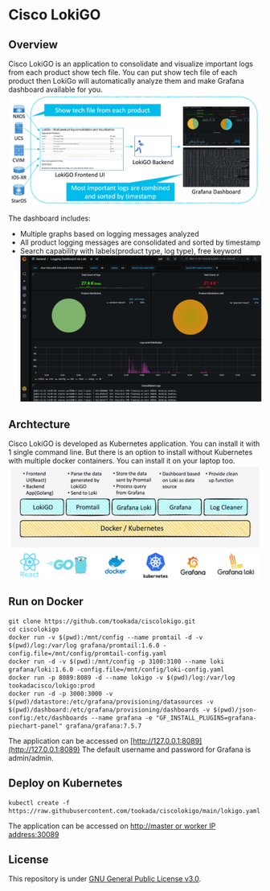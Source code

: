 # Cisco LokiGO
## Overview
Cisco LokiGO is an application to consolidate and visualize important logs from each product show tech file. You can put show tech file of each product then LokiGo will automatically analyze them and make Grafana dashboard available for you.
![Cisco LokiGO Overview](https://github.com/tookada/ciscolokigo/blob/images/overview.png?raw=true)

The dashboard includes:

- Multiple graphs based on logging messages analyzed
- All product logging messages are consolidated and sorted by timestamp
- Search capability with labels(product type, log type), free keyword
![Cisco LokiGO Dashboard](https://github.com/tookada/ciscolokigo/blob/images/dashboard.png?raw=true)

## Archtecture
Cisco LokiGO is developed as Kubernetes application. You can install it with 1 single command line. But there is an option to install without Kubernetes with multiple docker containers. You can install it on your laptop too.
![Cisco LokiGO Architecture](https://github.com/tookada/ciscolokigo/blob/images/architecture.png?raw=true)

## Run on Docker
```
git clone https://github.com/tookada/ciscolokigo.git
cd ciscolokigo
docker run -v $(pwd):/mnt/config --name promtail -d -v $(pwd)/log:/var/log grafana/promtail:1.6.0 -config.file=/mnt/config/promtail-config.yaml
docker run -d -v $(pwd):/mnt/config -p 3100:3100 --name loki grafana/loki:1.6.0 -config.file=/mnt/config/loki-config.yaml
docker run -p 8089:8089 -d --name lokigo -v $(pwd)/log:/var/log  tookadacisco/lokigo:prod
docker run -d -p 3000:3000 -v $(pwd)/datastore:/etc/grafana/provisioning/datasources -v $(pwd)/dashboard:/etc/grafana/provisioning/dashboards -v $(pwd)/json-config:/etc/dashboards --name grafana -e "GF_INSTALL_PLUGINS=grafana-piechart-panel" grafana/grafana:7.5.7
```
The application can be accessed on [http://127.0.0.1:8089](http://127.0.0.1:8089)
The default username and password for Grafana is admin/admin.

## Deploy on Kubernetes
```
kubectl create -f https://raw.githubusercontent.com/tookada/ciscolokigo/main/lokigo.yaml
```
The application can be accessed on [http://master or worker IP address:30089](http://masterorworkerIPaddress:30089)

## License
This repository is under [GNU General Public License v3.0](https://github.com/tookada/ciscolokigo/blob/main/LICENSE).